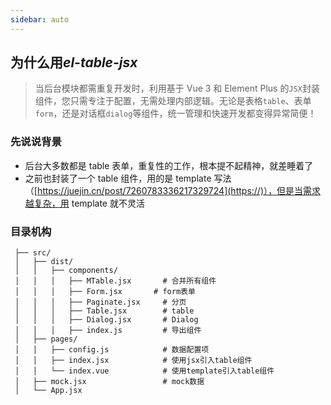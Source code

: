 ```yaml
---
sidebar: auto
---
```


## 为什么用*el-table-jsx*

> 当后台模块都需重复开发时，利用基于 Vue 3 和 Element Plus 的`JSX`封装组件，您只需专注于配置，无需处理内部逻辑。无论是表格`table`、表单`form`，还是对话框`dialog`等组件，统一管理和快速开发都变得异常简便！

### 先说说背景

- 后台大多数都是 table 表单，重复性的工作，根本提不起精神，就差睡着了
- 之前也封装了一个 table 组件，用的是 template 写法（[https://juejin.cn/post/7260783336217329724](https://)），但是当需求越复杂，用 template 就不灵活


### 目录机构

```
 ├── src/
 │   ├── dist/
 │   │   ├── components/
 │   │   │   ├── MTable.jsx       # 合并所有组件
 │   │   │   ├── Form.jsx       # form表单
 │   │   │   ├── Paginate.jsx     # 分页
 │   │   │   ├── Table.jsx        # table
 │   │   │   ├── Dialog.jsx       # Dialog
 │   │   │   ├── index.js         # 导出组件
 │   ├── pages/
 │   │   ├── config.js            # 数据配置项
 │   │   ├── index.jsx            # 使用jsx引入table组件
 │   │   └── index.vue            # 使用template引入table组件
 │   ├── mock.jsx                 # mock数据
 │   └── App.jsx

```